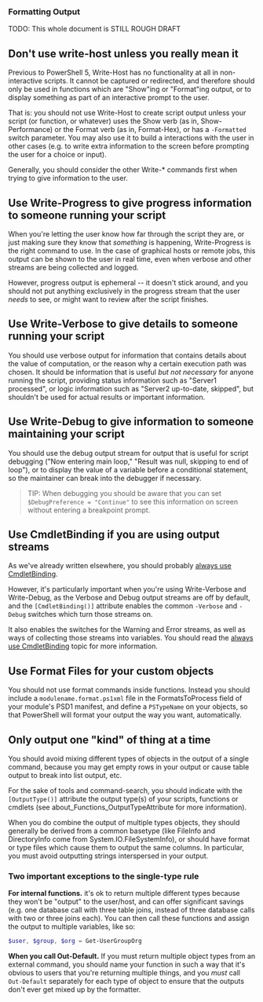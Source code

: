 ### Formatting Output

TODO: This whole document is STILL ROUGH DRAFT

## Don't use write-host unless you really mean it

Previous to PowerShell 5, Write-Host has no functionality at all in non-interactive scripts. It cannot be captured or redirected, and therefore should only be used in functions which are "Show"ing or "Format"ing output, or to display something as part of an interactive prompt to the user.

That is: you should not use Write-Host to create script output unless your script (or function, or whatever) uses the Show verb (as in, Show-Performance) or the Format verb (as in, Format-Hex), or has a `-Formatted` switch parameter. You may also use it to build a interactions with the user in other cases (e.g. to write extra information to the screen before prompting the user for a choice or input).

Generally, you should consider the other Write-* commands first when trying to give information to the user.

## Use Write-Progress to give progress information to someone running your script

When you're letting the user know how far through the script they are, or just making sure they know that _something_ is happening, Write-Progress is the right command to use. In the case of graphical hosts or remote jobs, this output can be shown to the user in real time, even when verbose and other streams are being collected and logged.

However, progress output is ephemeral -- it doesn't stick around, and you should not put anything exclusively in the progress stream that the user _needs_ to see, or might want to review after the script finishes.

## Use Write-Verbose to give details to someone running your script

You should use verbose output for information that contains details about the value of computation, or the reason why a certain execution path was chosen. It should be information that is useful _but not necessary_ for anyone running the script, providing status information such as "Server1 processed", or logic information such as "Server2 up-to-date, skipped", but shouldn't be used for actual results or important information.

## Use Write-Debug to give information to someone maintaining your script

You should use the debug output stream for output that is useful for script debugging ("Now entering main loop," "Result was null, skipping to end of loop"), or to display the value of a variable before a conditional statement, so the maintainer can break into the debugger if necessary.

> TIP: When debugging you should be aware that you can set `$DebugPreference = "Continue"` to see this information on screen without entering a breakpoint prompt.

## Use CmdletBinding if you are using output streams

As we've already written elsewhere, you should probably [always use CmdletBinding](https://github.com/PoshCode/PowerShellPracticeAndStyle/blob/master/Style-Guide/Code-Layout-and-Formatting.md#always-write-cmdletbinding).

However, it's particularly important when you're using Write-Verbose and Write-Debug, as the Verbose and Debug output streams are off by default, and the `[CmdletBinding()]` attribute enables the common `-Verbose` and `-Debug` switches which turn those streams on.

It also enables the switches for the Warning and Error streams, as well as ways of collecting those streams into variables. You should read the [always use CmdletBinding](https://github.com/PoshCode/PowerShellPracticeAndStyle/blob/master/Style-Guide/Code-Layout-and-Formatting.md#always-write-cmdletbinding) topic for more information.

## Use Format Files for your custom objects

You should not use format commands inside functions. Instead you should include a `modulename.format.ps1xml` file in the FormatsToProcess field of your module's PSD1 manifest, and define a `PSTypeName` on your objects, so that PowerShell will format your output the way you want, automatically.

## Only output one "kind" of thing at a time

You should avoid mixing different types of objects in the output of a single command, because you may get empty rows in your output or cause table output to break into list output, etc.

For the sake of tools and command-search, you should indicate with the `[OutputType()]` attribute the output type(s) of your scripts, functions or cmdlets (see about_Functions_OutputTypeAttribute for more information).

When you do combine the output of multiple types objects, they should generally be derived from a common basetype (like FileInfo and DirectoryInfo come from System.IO.FileSystemInfo), or should have format or type files which cause them to output the same columns. In particular, you must avoid outputting strings interspersed in your output.

### Two important exceptions to the single-type rule

**For internal functions.** it's ok to return multiple different types because they won't be "output" to the user/host, and can offer significant savings (e.g. one database call with three table joins, instead of three database calls with two or three joins each).  You can then call these functions and assign the output to multiple variables, like so:

```PowerShell
$user, $group, $org = Get-UserGroupOrg
```

**When you call Out-Default.** If you must return multiple object types from an external command, you should name your function in such a way that it's obvious to users that you're returning multiple things, and you _must_ call `Out-Default` separately for each type of object to ensure that the outputs don't ever get mixed up by the formatter.
